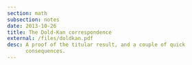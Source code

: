```yaml
---
section: math
subsection: notes
date: 2013-10-26
title: The Dold-Kan correspondence
external: /files/doldkan.pdf
desc: A proof of the titular result, and a couple of quick
      consequences.
---
```

